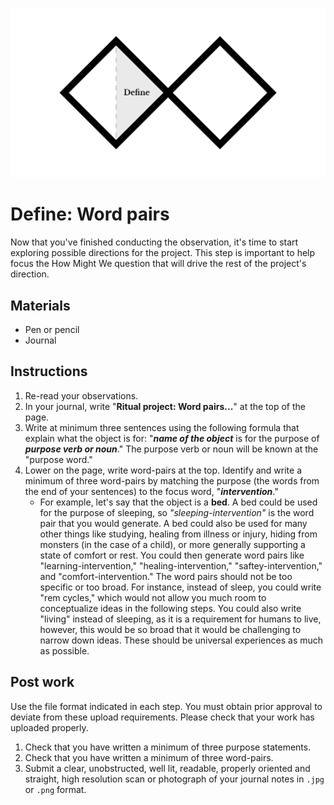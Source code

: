 ![Double Diamond Define Phase graphic](/assets/dd-process-define-1200px@2x.png)

# Define: Word pairs

Now that you've finished conducting the observation, it's time to start exploring possible directions for the project. This step is important to help focus the How Might We question that will drive the rest of the project's direction.

## Materials

* Pen or pencil
* Journal

## Instructions

1. Re-read your observations.
2. In your journal, write "**Ritual project: Word pairs...**" at the top of the page.
3. Write at minimum three sentences using the following formula that explain what the object is for: "**_name of the object_** is for the purpose of **_purpose verb or noun_**." The purpose verb or noun will be known at the "purpose word."
1. Lower on the page, write word-pairs at the top. Identify and write a minimum of three word-pairs by matching the purpose (the words from the end of your sentences) to the focus word, "**_intervention_**."
    - For example, let's say that the object is a **bed**. A bed could be used for the purpose of sleeping, so _"sleeping-intervention"_ is the word pair that you would generate. A bed could also be used for many other things like studying, healing from illness or injury, hiding from monsters (in the case of a child), or more generally supporting a state of comfort or rest. You could then generate word pairs like "learning-intervention," "healing-intervention," "saftey-intervention," and "comfort-intervention." The word pairs should not be too specific or too broad. For instance, instead of sleep, you could write "rem cycles," which would not allow you much room to conceptualize ideas in the following steps. You could also write "living" instead of sleeping, as it is a requirement for humans to live, however, this would be so broad that it would be challenging to narrow down ideas. These should be universal experiences as much as possible.

## Post work

Use the file format indicated in each step. You must obtain prior approval to deviate from these upload requirements. Please check that your work has uploaded properly.

1. Check that you have written a minimum of three purpose statements.
2. Check that you have written a minimum of three word-pairs.
2. Submit a clear, unobstructed, well lit, readable, properly oriented and straight, high resolution scan or photograph of your journal notes in `.jpg` or `.png` format.
